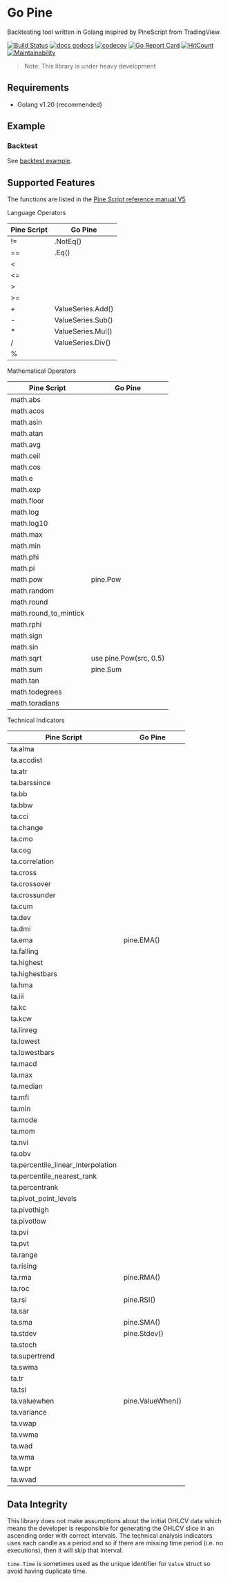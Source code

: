 # Go Pine

Backtesting tool written in Golang inspired by PineScript from TradingView.

[![Build Status](https://dl.circleci.com/status-badge/img/gh/tsuz/go-pine/tree/main.svg?style=svg)](https://dl.circleci.com/status-badge/redirect/gh/tsuz/go-pine/tree/main)
[![docs godocs](https://img.shields.io/badge/docs-godoc-brightgreen.svg?style=flat)](https://godoc.org/github.com/tsuz/go-pine)
[![codecov](https://codecov.io/gh/tsuz/go-pine/branch/main/graph/badge.svg?token=1EeuK2Ro6F)](https://codecov.io/gh/tsuz/go-pine)
[![Go Report Card](https://goreportcard.com/badge/tsuz/go-pine)](https://goreportcard.com/report/tsuz/go-pine) 
[![HitCount](http://hits.dwyl.io/tsuz/go-pine.svg)](http://hits.dwyl.io/tsuz/go-pine)
[![Maintainability](https://api.codeclimate.com/v1/badges/ba4f05de8cb12c615695/maintainability)](https://codeclimate.com/github/tsuz/go-pine/maintainability)

> Note: This library is under heavy development

## Requirements

- Golang v1.20 (recommended)

## Example

### Backtest

See [backtest example][2].


## Supported Features

The functions are listed in the [Pine Script reference manual V5][1]

Language Operators

| Pine Script | Go Pine |
|--|--|
| != | .NotEq() | 
| == | .Eq() | 
| < | |
| <= | |
| > | |
| >= | |
| + | ValueSeries.Add() | 
| - | ValueSeries.Sub() | 
| * | ValueSeries.Mul() |
| / | ValueSeries.Div() |
| % | |

Mathematical Operators

| Pine Script | Go Pine |
|--|--|
| math.abs | |
| math.acos | |
| math.asin | |
| math.atan | |
| math.avg | |
| math.ceil | |
| math.cos | |
| math.e | |
| math.exp | |
| math.floor | |
| math.log | |
| math.log10 | |
| math.max | |
| math.min | |
| math.phi | |
| math.pi | |
| math.pow | pine.Pow |
| math.random | |
| math.round | |
| math.round_to_mintick | |
| math.rphi | |
| math.sign | |
| math.sin | |
| math.sqrt | use pine.Pow(src, 0.5) |
| math.sum | pine.Sum |
| math.tan | |
| math.todegrees | |
| math.toradians | |

Technical Indicators

| Pine Script | Go Pine |
|--|--|
| ta.alma | | 
| ta.accdist | |
| ta.atr | | 
| ta.barssince | | 
| ta.bb | | 
| ta.bbw | | 
| ta.cci | | 
| ta.change | | 
| ta.cmo | | 
| ta.cog | | 
| ta.correlation | | 
| ta.cross | | 
| ta.crossover | | 
| ta.crossunder | | 
| ta.cum | | 
| ta.dev | | 
| ta.dmi | | 
| ta.ema |  pine.EMA() | 
| ta.falling | | 
| ta.highest | | 
| ta.highestbars | | 
| ta.hma | | 
| ta.iii | | 
| ta.kc | | 
| ta.kcw | | 
| ta.linreg | | 
| ta.lowest | | 
| ta.lowestbars | | 
| ta.macd | | 
| ta.max | | 
| ta.median | | 
| ta.mfi | | 
| ta.min | | 
| ta.mode | | 
| ta.mom | | 
| ta.nvi | | 
| ta.obv | | 
| ta.percentile_linear_interpolation | | 
| ta.percentile_nearest_rank | | 
| ta.percentrank | | 
| ta.pivot_point_levels | | 
| ta.pivothigh | | 
| ta.pivotlow | | 
| ta.pvi | | 
| ta.pvt | | 
| ta.range | | 
| ta.rising | | 
| ta.rma | pine.RMA() | 
| ta.roc | | 
| ta.rsi | pine.RSI() | 
| ta.sar | | 
| ta.sma | pine.SMA()  | 
| ta.stdev | pine.Stdev() | 
| ta.stoch | | 
| ta.supertrend | | 
| ta.swma | | 
| ta.tr | | 
| ta.tsi | | 
| ta.valuewhen | pine.ValueWhen() | 
| ta.variance | | 
| ta.vwap | | 
| ta.vwma | | 
| ta.wad | | 
| ta.wma | | 
| ta.wpr | | 
| ta.wvad | | 

## Data Integrity

This library does not make assumptions about the initial OHLCV data which means the developer is responsible for generating the OHLCV slice in an ascending order with correct intervals. The technical analysis indicators uses each candle as a period and so if there are missing time period (i.e. no executions), then it will skip that interval. 

`time.Time` is sometimes used as the unique identifier for `Value` struct so avoid having duplicate time.


[1]: https://www.tradingview.com/pine-script-reference/v5/


[2]: backtest/README.md

